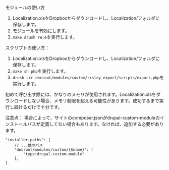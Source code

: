 モジュールの使い方

1. Localization.xlsをDropboxからダウンロードし、Localization/フォルダに保存します。
2. モジュールを有効にします。
3. `make drush re:e`を実行します。

スクリプトの使い方：
1. Localization.xlsをDropboxからダウンロードし、Localization/フォルダに保存します。
2. `make sh php`を実行します。
3. `drush scr docroot/modules/custom/risley_export/scripts/export.php`を実行します。

初めて呼び出す際には、かなりのメモリが使用されます。Localization.xlsをダウンロードしない場合、メモリ制限を超える可能性があります。成功するまで実行し続けるだけで十分です。

注意点：
場合によって、サイトのcomposer.jsonがdrupal-custom-moduleのインストールパスが定義してない場合もあります。なければ、追加する必要があります。
```
"installer-paths": [
    // ...他のパス
    "docroot/modules/custom/{$name}": [
        "type:drupal-custom-module"
    ],
]
```